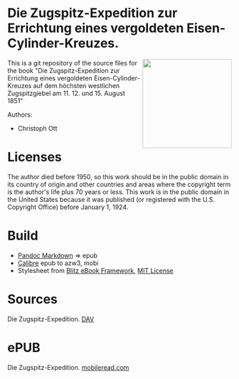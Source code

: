 # Die Zugspitz-Expedition zur Errichtung eines vergoldeten Eisen-Cylinder-Kreuzes.
<img align="right" height="200" src="https://user-images.githubusercontent.com/13177792/193360635-15330b60-e17c-4b9b-a306-b59e44781305.jpg">

This is a git repository of the source files for the book
"Die Zugspitz-Expedition zur Errichtung eines vergoldeten Eisen-Cylinder-Kreuzes auf dem höchsten westlichen Zugspitzgiebel  am 11. 12. und 15. August 1851"

Authors:

* Christoph Ott


# Licenses
The author died  before 1950, so this work should be in the public domain in
its country of origin and other countries and areas where the
copyright term is the author's life plus 70 years or less.
This work is in the public domain in the United States because it was
published (or registered with the U.S. Copyright Office)
before January 1, 1924.


# Build
* [Pandoc Markdown](https://pandoc.org/MANUAL.html#pandocs-markdown) => epub
* [Calibre](https://calibre-ebook.com/) epub to azw3, mobi
* Stylesheet from [Blitz eBook Framework](https://friendsofepub.github.io/Blitz/), [MIT License](https://github.com/FriendsOfEpub/Blitz/blob/master/LICENSE)

# Sources
Die Zugspitz-Expedition. [DAV](http://www.dav-bibliothek.de/webOPAC/Buecher/Ott.Zugspitzexpedition.pdf)

# ePUB
Die Zugspitz-Expedition. [mobileread.com](https://www.mobileread.com/forums/showthread.php?t=336340)
